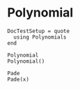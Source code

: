 # Polynomial

```@meta
DocTestSetup = quote
  using Polynomials
end
```

```@docs
Polynomial
Polynomial()
```

```@docs
Pade
Pade(x)
```

